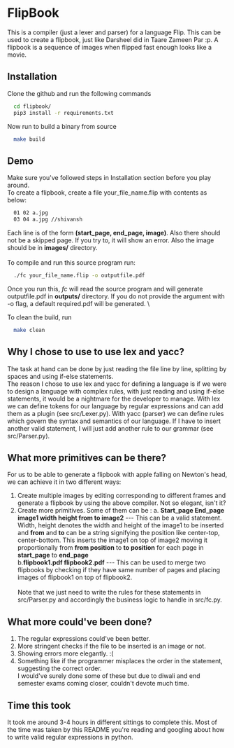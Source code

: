 
# FlipBook

This is a compiler (just a lexer and parser) for a language Flip. This can be used to create a flipbook, just like Darsheel did in Taare Zameen Par :p. A flipbook is a sequence of images when flipped fast enough looks like a movie.


## Installation

Clone the github and run the following commands

```bash
  cd flipbook/
  pip3 install -r requirements.txt
```

Now run to build a binary from source
```bash
  make build
```
## Demo
Make sure you've followed steps in Installation section before you play around.\
To create a flipbook, create a file your_file_name.flip with contents as below:

```bash
  01 02 a.jpg
  03 04 a.jpg //shivansh
```

Each line is of the form **(start_page, end_page, image)**.
Also there should not be a skipped page. If you try to, it will show an error.
Also the image should be in **images/** directory.\
\
To compile and run this source program run:

```bash
  ./fc your_file_name.flip -o outputfile.pdf
```

Once you run this, *fc* will read the source program and will generate outputfile.pdf
in **outputs/** directory. If you do not provide the argument with -o flag, a default required.pdf will be generated.
\

To clean the build, run

```bash
  make clean
```

## Why I chose to use to use lex and yacc?

The task at hand can be done by just reading the file line by line, splitting by spaces and using if-else statements.\
The reason I chose to use lex and yacc for defining a language is if we were to design a language
with complex rules, with just reading and using if-else statements, it would be a nightmare
for the developer to manage. With lex we can define tokens for our language by regular expressions
and can add them as a plugin (see src/Lexer.py). With yacc (parser) we can define rules which
govern the syntax and semantics of our language. If I have to insert another valid statement, I will just
add another rule to our grammar (see src/Parser.py).

## What more primitives can be there?

For us to be able to generate a flipbook with apple falling on Newton's head,
we can achieve it in two different ways:
1. Create multiple images by editing corresponding to different frames and generate a flipbook by using the above compiler. Not so elegant, isn't it?
2. Create more primitives. Some of them can be :
a. **Start_page End_page image1 width height from to image2**  --- This can be a valid statement. Width, height denotes the width and height of the image1 to be inserted and **from** and **to** can be a string signifying the position like center-top, center-bottom. This inserts the image1 on top of image2 moving it proportionally from **from position** to **to position** for each page in **start_page** to **end_page**\
b.**flipbook1.pdf flipbook2.pdf** --- This can be used to merge two flipbooks by checking if they have same number of pages and placing images of flipbook1 on top of flipbook2.\
\
Note that we just need to write the rules for these statements in src/Parser.py and accordingly the business logic to handle in src/fc.py.

## What more could've been done?

1. The regular expressions could've been better.
2. More stringent checks if the file to be inserted is an image or not.
3. Showing errors more elegantly. :(
4. Something like if the programmer misplaces the order in the statement, suggesting the correct order.
\
I would've surely done some of these but due to diwali and end semester exams coming closer, couldn't devote much time.

## Time this took

It took me around 3-4 hours in different sittings to complete this. Most of the time was taken by this README you're reading and googling about how to write valid regular expressions in python.



